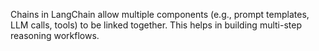 
Chains in LangChain allow multiple components (e.g., prompt templates, LLM calls, tools) to be linked together. This helps in building multi-step reasoning workflows.
